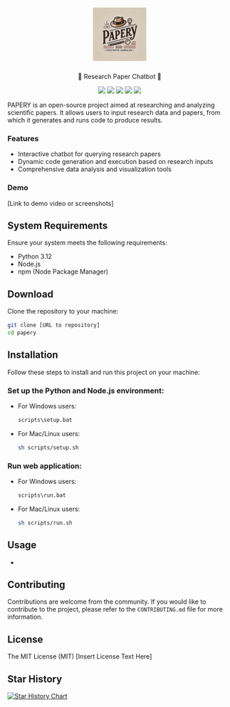 
<!-- DOCTOC SKIP -->

<h1 align="center">
 <a href="https://www.papery.com">
  <picture>
    <source media="(prefers-color-scheme: dark)" srcset="docs/images/papery_logo.png"/>
    <img height="120" src="docs/images/papery_logo.png"/>
  </picture>
 </a>
 <br />
</h1>
<p align="center">
🚀 Research Paper Chatbot 🚀
</p>
<p align="center">
  <a href="https://www.papery.com/"><img src="https://img.shields.io/badge/Website-blue?logo=googlechrome&logoColor=white"/></a>
  <a href="https://docs.papery.com/"><img src="https://img.shields.io/badge/Docs-yellow?logo=gitbook&logoColor=white"/></a>
  <a href="https://discord.gg/paperydiscord"><img src="https://img.shields.io/discord/1300352164748591205?logo=discord&label=discord"/></a>
  <a href="https://github.com/papery/papery"><img src="https://img.shields.io/github/stars/Toricat/PAPERY" /></a>
  <a href="https://github.com/papery/papery/blob/main/LICENSE"><img src="https://img.shields.io/github/license/Toricat/PAPERY"/></a>
  <!-- <a href="https://twitter.com/paperyai"><img src="https://img.shields.io/twitter/follow/paperyai?style=social"/></a> -->
  <!-- <a href="https://www.linkedin.com/company/papery-ai"><img src="https://img.shields.io/badge/Follow%20on%20LinkedIn-0077B5?logo=linkedin"/></a> -->
</p>

PAPERY is an open-source project aimed at researching and analyzing scientific papers. It allows users to input research data and papers, from which it generates and runs code to produce results.

### Features
- Interactive chatbot for querying research papers
- Dynamic code generation and execution based on research inputs
- Comprehensive data analysis and visualization tools

### Demo

[Link to demo video or screenshots]

## System Requirements

Ensure your system meets the following requirements:

- Python 3.12
- Node.js
- npm (Node Package Manager)

## Download

Clone the repository to your machine:

```bash
git clone [URL to repository]
cd papery
```

## Installation

Follow these steps to install and run this project on your machine:

### Set up the Python and Node.js environment:

- For Windows users:

    ```bash
    scripts\setup.bat
    ```

- For Mac/Linux users:

    ```bash
    sh scripts/setup.sh
    ```
### Run web application:
- For Windows users:

    ```bash
    scripts\run.bat
    ```

- For Mac/Linux users:

    ```bash
    sh scripts/run.sh
    ```
## Usage

- 

## Contributing

Contributions are welcome from the community. If you would like to contribute to the project, please refer to the `CONTRIBUTING.md` file for more information.

## License

The MIT License (MIT)
[Insert License Text Here]

## Star History

[![Star History Chart](https://api.star-history.com/svg?repos=Toricat/Experience-System,Toricat/PAPERY&type=Date)](https://star-history.com/#Toricat/PAPERY&Date)
